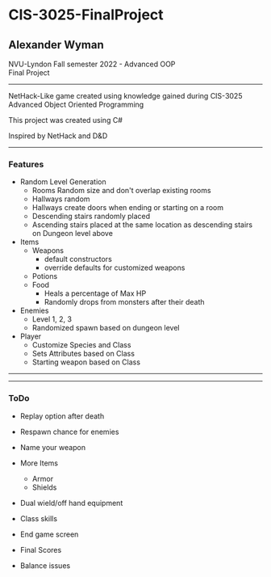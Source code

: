 # CIS-3025-FinalProject
## Alexander Wyman
NVU-Lyndon Fall semester 2022 - Advanced OOP   
Final Project

---

NetHack-Like game created using knowledge gained during CIS-3025 Advanced Object Oriented Programming

This project was created using C# 

Inspired by NetHack and D&D

---

### Features
- Random Level Generation
    - Rooms Random size and don't overlap existing rooms
    - Hallways random
    - Hallways create doors when ending or starting on a room
    - Descending stairs randomly placed 
    - Ascending stairs placed at the same location as descending stairs on Dungeon level above
- Items
    - Weapons
        - default constructors
        - override defaults for customized weapons
    - Potions
    - Food
        - Heals a percentage of Max HP
        - Randomly drops from monsters after their death
- Enemies
    - Level 1, 2, 3
    - Randomized spawn based on dungeon level
- Player
    - Customize Species and Class
    - Sets Attributes based on Class
    - Starting weapon based on Class

---

---
### ToDo


- Replay option after death   
- Respawn chance for enemies    
- Name your weapon  
- More Items
    - Armor
    - Shields     

- Dual wield/off hand equipment  
- Class skills   
- End game screen  
- Final Scores   
- Balance issues 
